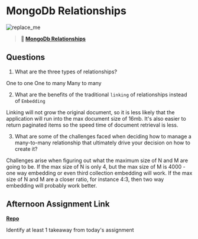 # MongoDb Relationships

![replace_me](https://codeworks.blob.core.windows.net/public/assets/img/illustrations/placeholder.svg)

> **📖 [MongoDb Relationships](https://codeworksacademy.com/fs-student-guide/resources/wk5/02-Relationships)**

## Questions

1. What are the three types of relationships?

One to one
One to many
Many to many

2. What are the benefits of the traditional `linking` of relationships instead of `Embedding`

Linking will not grow the original document, so it is less likely that the application will run into the max document size of 16mb. It's also easier to return paginated items so the speed time of document retrieval is less.

3. What are some of the challenges faced when deciding how to manage a many-to-many relationship that ultimately drive your decision on how to create it?

Challenges arise when figuring out what the maximum size of N and M are going to be. If the max size of N is only 4, but the max size of M is 4000 - one way embedding or even third collection embedding will work. If the max size of N and M are a closer ratio, for instance 4:3, then two way embedding will probably work better. 

## Afternoon Assignment Link

**[Repo](https://github.com/Max-Ball/<ASSIGNMENT_REPO>)**

Identify at least 1 takeaway from today's assignment
